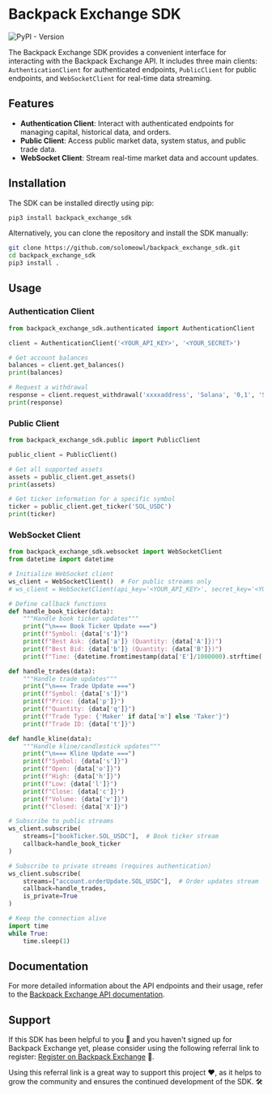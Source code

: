 # Backpack Exchange SDK
![PyPI - Version](https://img.shields.io/pypi/v/backpack-exchange-sdk?)

The Backpack Exchange SDK provides a convenient interface for interacting with the Backpack Exchange API. It includes three main clients: `AuthenticationClient` for authenticated endpoints, `PublicClient` for public endpoints, and `WebSocketClient` for real-time data streaming.

## Features

- **Authentication Client**: Interact with authenticated endpoints for managing capital, historical data, and orders.
- **Public Client**: Access public market data, system status, and public trade data.
- **WebSocket Client**: Stream real-time market data and account updates.

## Installation

The SDK can be installed directly using pip:

```bash
pip3 install backpack_exchange_sdk
```

Alternatively, you can clone the repository and install the SDK manually:

```bash
git clone https://github.com/solomeowl/backpack_exchange_sdk.git
cd backpack_exchange_sdk
pip3 install .
```

## Usage
### Authentication Client
```python
from backpack_exchange_sdk.authenticated import AuthenticationClient

client = AuthenticationClient('<YOUR_API_KEY>', '<YOUR_SECRET>')

# Get account balances
balances = client.get_balances()
print(balances)

# Request a withdrawal
response = client.request_withdrawal('xxxxaddress', 'Solana', '0,1', 'Sol')
print(response)
```

### Public Client
```python
from backpack_exchange_sdk.public import PublicClient

public_client = PublicClient()

# Get all supported assets
assets = public_client.get_assets()
print(assets)

# Get ticker information for a specific symbol
ticker = public_client.get_ticker('SOL_USDC')
print(ticker)
```

### WebSocket Client
```python
from backpack_exchange_sdk.websocket import WebSocketClient
from datetime import datetime

# Initialize WebSocket client
ws_client = WebSocketClient()  # For public streams only
# ws_client = WebSocketClient(api_key='<YOUR_API_KEY>', secret_key='<YOUR_SECRET>')  # For private streams

# Define callback functions
def handle_book_ticker(data):
    """Handle book ticker updates"""
    print("\n=== Book Ticker Update ===")
    print(f"Symbol: {data['s']}")
    print(f"Best Ask: {data['a']} (Quantity: {data['A']})")
    print(f"Best Bid: {data['b']} (Quantity: {data['B']})")
    print(f"Time: {datetime.fromtimestamp(data['E']/1000000).strftime('%Y-%m-%d %H:%M:%S.%f')}")

def handle_trades(data):
    """Handle trade updates"""
    print("\n=== Trade Update ===")
    print(f"Symbol: {data['s']}")
    print(f"Price: {data['p']}")
    print(f"Quantity: {data['q']}")
    print(f"Trade Type: {'Maker' if data['m'] else 'Taker'}")
    print(f"Trade ID: {data['t']}")

def handle_kline(data):
    """Handle kline/candlestick updates"""
    print("\n=== Kline Update ===")
    print(f"Symbol: {data['s']}")
    print(f"Open: {data['o']}")
    print(f"High: {data['h']}")
    print(f"Low: {data['l']}")
    print(f"Close: {data['c']}")
    print(f"Volume: {data['v']}")
    print(f"Closed: {data['X']}")

# Subscribe to public streams
ws_client.subscribe(
    streams=["bookTicker.SOL_USDC"],  # Book ticker stream
    callback=handle_book_ticker
)

# Subscribe to private streams (requires authentication)
ws_client.subscribe(
    streams=["account.orderUpdate.SOL_USDC"],  # Order updates stream
    callback=handle_trades,
    is_private=True
)

# Keep the connection alive
import time
while True:
    time.sleep(1)
```

## Documentation
For more detailed information about the API endpoints and their usage, refer to the [Backpack Exchange API documentation](https://docs.backpack.exchange/).

## Support 

If this SDK has been helpful to you 🌟 and you haven't signed up for Backpack Exchange yet, please consider using the following referral link to register: [Register on Backpack Exchange](https://backpack.exchange/refer/solomeowl) 🚀.

Using this referral link is a great way to support this project ❤️, as it helps to grow the community and ensures the continued development of the SDK. 🛠️
